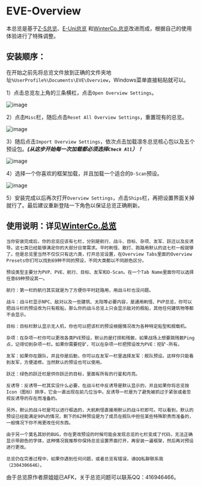 # EVE-Overview

本总览是基于[Z-S总览](https://imperium.news/z-s-overview-pack/)、[E-Uni总览](https://wiki.eveuniversity.org/Installing_the_EVE_University_Overview)
和[WinterCo.总览](https://forums.winterco.org/t/topic/3071)改进而成，根据自己的使用体验进行了特殊调整。

## 安装顺序：

在开始之前先将总览文件放到正确的文件夹地址`%UserProfile%\Documents\EVE\Overview`，Windows菜单直接粘贴就可以。

1）点击总览左上角的三条横杠，点击`Open Overview Settings`。

![image](https://user-images.githubusercontent.com/17568930/128548592-3d32a201-947e-470e-b6bc-b461980511f1.png)

2）点击`Misc`栏，随后点击`Reset All Overview Settings`，重置现有的总览。

![image](https://user-images.githubusercontent.com/17568930/128548654-342eff1f-7340-4e3d-82f2-b5439bd9e3b6.png)

3）随后点击`Import Overview Settings`，依次点击加载凛冬总览核心包以及五个预设包。***(从这步开始每一次加载都必须选择`Check All`）！***

![image](https://user-images.githubusercontent.com/17568930/128549328-8df12da4-819a-43f0-b079-eb1af94c6371.png)

4）选择一个你喜欢的框架加载，并且加载一个适合的`D-Scan`预设。

![image](https://user-images.githubusercontent.com/17568930/128549625-c40ce60a-8075-4442-bf66-8a558555775f.png)

5）安装完成以后再次打开`Overview Settings`，点击`Ships`栏，再把设置界面关掉就行了。最后建议重新登陆一下角色以保证总览正确刷新。

## 使用说明：详见[WinterCo.总览](https://forums.winterco.org/t/topic/3071)

```
当你安装完成后，你的总览应该有七栏，分别是航行、战斗、目标、杂项、友军、跃迁以及反诱导。这七类已经能够满足你的大部分日常需求。平时刷怪、散打、跑路用默认的这七栏一般就够了。但是总览里当然不仅仅只有这六类，打开总览设置，在Overview Tabs里面的Overview Presets你们可以找到69种不同的预设，不同大类都以不同颜色区分。

预设类型主要分为PVP、PVE、航行、目标、友军和D-Scan。在一个Tab Name里面你可以选择任意69种预设其一。

航行：第一栏的航行其实就是为了方便你平时赶路用，用战斗栏也没问题。

战斗：战斗栏显示NPC、敌对以及一些建筑、太阳等必要内容，是通用刷怪、PVP总览，你可以把战斗栏的预设改为只有舰船，那么你的战斗总览上只会显示敌对的舰船，其他任何建筑物等都不会显示。

目标：目标栏默认显示无人机，你也可以把该栏的预设根据情况改为各种特定船型和舰载机。

杂项：在杂项一栏你可以更改各类PVE预设，默认的是打捞和残骸，如果战场上想要跳残骸Ping点，记得切到杂项一栏。如果你需要挖矿，可以在杂项一栏把预设改为PVE：挖矿-所有。

友军：如果你在跟队，并且你是后勤，你可以在友军一栏里选择友军：舰队预设。这样你只能看到友军，方便遥修。当然默认的预设也可以使用。

跃迁：绿色的跃迁栏是供你跃迁的目标，里面有所有的行星和月亮。

反诱导：反诱导一栏其实没什么必要，在战斗栏中反诱导是默认显示的，并且如果你将总览按Icon（图标）排序，它会一直出现在前几位当中。反诱导一栏是为了避免被抓过于紧张或者忽视反诱导的存在而准备的。

另外，默认的战斗栏是可以进行框选的，大航刷怪直接用默认的战斗栏即可。可以看到，默认的预设已经能满足90%的情况，剩下的62种预设是为了成员在舰队中担任某些特殊职责而准备的，一般情况下你不用更改任何东西。

由于另一个莫名其妙的BUG，你在更改预设的时候可能会发现总览的七栏变成了代码，无法正确显示带颜色的字体，这种情况我推荐你保持总览设置界面打开，再安装一遍框架，然后再对预设进行更改。

总览仍在完善过程中，如果你遇到任何问题，或者总览有错误，请QQ私聊联系我（2304306646）。
```

由于总览原作者原姐姐已AFK，关于总览问题可以联系QQ：416946466。
